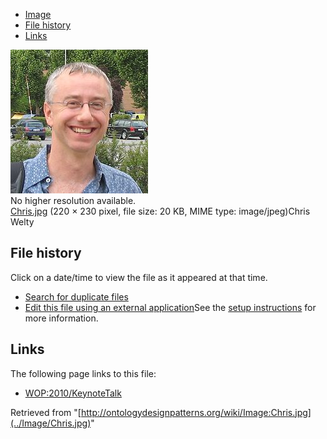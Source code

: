 * [Image](../Image/Chris.jpg#file)
* [File history](../Image/Chris.jpg#filehistory)
* [Links](../Image/Chris.jpg#filelinks)

[![Image:Chris.jpg](../images/d/dd/Chris.jpg)](../images/d/dd/Chris.jpg)  
No higher resolution available.  
[Chris.jpg](../images/d/dd/Chris.jpg)‎ (220 × 230 pixel, file size: 20 KB, MIME type: image/jpeg)Chris Welty




## File history

Click on a date/time to view the file as it appeared at that time.



  
* [Search for duplicate files](http://ontologydesignpatterns.org/wiki/Special:FileDuplicateSearch/Chris.jpg "Special:FileDuplicateSearch/Chris.jpg")
* [Edit this file using an external application](http://ontologydesignpatterns.org/wiki/index.php?title=Image:Chris.jpg&action=edit&externaledit=true&mode=file "Image:Chris.jpg")See the [setup instructions](http://www.mediawiki.org/wiki/Manual:External_editors "http://www.mediawiki.org/wiki/Manual:External_editors") for more information.

## Links



The following page links to this file:


* [WOP:2010/KeynoteTalk](../WOP/2010/KeynoteTalk "WOP:2010/KeynoteTalk")


Retrieved from "[http://ontologydesignpatterns.org/wiki/Image:Chris.jpg](../Image/Chris.jpg)"